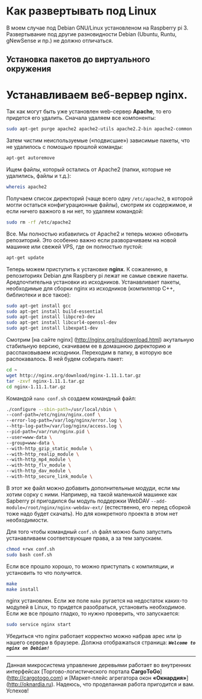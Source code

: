 Как развертывать под Linux
==============================

В моем случае под Debian GNU/Linux установленом на Raspberry pi 3.
Развертывание под другие разновидности Debian (Ubuntu, Runtu, gNewSense и пр.) не должно отличаться.

Установка пакетов до виртуального окружения
-------------------------

# Устанавливаем веб-вервер nginx.

Так как могут быть уже установлен web-сервер **Apache**, то его придется его удалить. Сначала удаляем все компоненты:
```bash
sudo apt-get purge apache2 apache2-utils apache2.2-bin apache2-common
```

Затем чистим неиспользуемые («подвисшие») зависимые пакеты, что не удалилось с помощью прошлой команды:
```bash
apt-get autoremove
```

Ищем файлы, который остались от Apache2 (папки, которые не удалились, файлы и т.д.):
```bash
whereis apache2
```

Получаем список директорий (чаще всего одну `/etc/apache2`, в которой могли остаться конфигурационные файлы), смотрим их содержимое, и если ничего важного в ни нет, то удаляем командой:
```bash
sudo rm -rf /etc/apache2
```

Все. Мы полностью избавились от Apache2 и теперь можно обновить репозиторий. Это особенно важно если разворачиваем на новой машинке или свежей VPS, где он полностью пустой:
```bash
apt-get update
```

Теперь можем приступить к установке **nginx**. К сожалению, в репозиториях Debian для Raspbery pi лежат не самые свежие пакеты. Аредпочтительна установки из исходников. Устанавливает пакеты, необходимые для сборки nginx из исходников (компилятор С++, библиотеки и все такое):
```bash
sudo apt-get install gcc
sudo apt-get install build-essential 
sudo apt-get install libpcre3-dev 
sudo apt-get install libcurl4-openssl-dev
sudo apt-get install libexpat1-dev
```

Смотрим [на сайте nginx] (http://nginx.org/ru/download.html) акутальную стабильную версию, скачиваем ее в домашнюю директорию и расспаковываем исходники. Переходим в папку, в которую все распокавалось. В ней будем собирать пакет:
```bash
cd ~
wget http://nginx.org/download/nginx-1.11.1.tar.gz 
tar -zxvf nginx-1.11.1.tar.gz 
cd nginx-1.11.1.tar.gz
```
Командой `nano conf.sh` создаем командный файл: 
```bash
./configure --sbin-path=/usr/local/sbin \
--conf-path=/etc/nginx/nginx.conf \
--error-log-path=/var/log/nginx/error.log \
--http-log-path=/var/log/nginx/access.log \
--pid-path=/var/run/nginx.pid \
--user=www-data \
--group=www-data \
--with-http_gzip_static_module \
--with-http_realip_module \
--with-http_mp4_module \
--with-http_flv_module \
--with-http_dav_module \
--with-http_secure_link_module \
```
В этот же файл можно добавить дополнительные модуди, если мы хотим сорку с ними. Например, на такой маленькой машинке как Sapberry pi пригодился бы модуль поддержки WebDAV `--add-module=/root/nginx/nginx-webdav-ext/` (естественно, его перед сборкой тоже надо будет скачать). Но для конкретного проекта в этом нет необходимости. 

Для того чтобы командный `conf.sh` файл  можно было запустить устанавливаем соответсвующие права, а за тем запускаем. 
```bash
chmod +rwx conf.sh
sudo bash conf.sh
```

Если все прошло хорошо, то можно приступать с компиляции, и установить то что получится.
```bash
make
make install
```

nginx установлен. Если же поле `make` ругается на недостаток каких-то модулей в Linux, то придется разобраться, установить необходимое. Если же все прошло гладко, то нужно проверить, что запускается:
```bash
sudo service nginx start
```
Убедиться что nginx работает корректно можно набрав арес или ip нашего сервера в браузере. Должна отображаться страница: ***`Welcome to nginx on Debian!`***




------
Данная микросистема управление деревьями работает во внутренних интерфейсах [Торгово-логистического портала **CargоToGo**] (http://cargotogo.com) и [Маркет-плейс агрегатора окон **«Окнардия»**] (http://oknardia.ru). Надеюсь, что проделанная работа пригодится и вам. Успехов!
